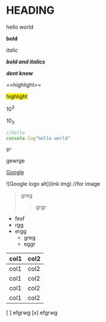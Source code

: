 # HEADING

hello world 

**bold**

*italic*

***bold and italics***

__*dont know*__

==highlight==

<mark>highlight</mark>

10<sup>3</sup>

10<sub>3</sub>



``` js
//hello
console.log"hello world"

gr
``````

gewrge

[Google](www.google.com)

![Google logo alt](link img) //for image

>greg
>>grgr

- fesf
- rgg
- ergg
    - greg
    - eggr

| col1 | col2 |
| ---- | ---- |
| col1 | col2 |
| col1 | col2 |
| col1 | col2 |
| col1 | col2 |

[ ] efgrwg
[x] efgrwg


